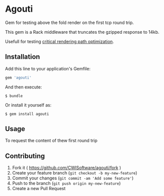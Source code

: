 # Agouti

Gem for testing above the fold render on the first tcp round trip.

This gem is a Rack middleware that truncates the gzipped response to 14kb.

Usefull for testing [critical rendering path optimization](https://developers.google.com/web/fundamentals/performance/critical-rendering-path/).

## Installation

Add this line to your application's Gemfile:

```ruby
gem 'agouti'
```

And then execute:

    $ bundle

Or install it yourself as:

    $ gem install agouti

## Usage

To request the content of thew first round trip 

## Contributing

1. Fork it ( https://github.com/CWISoftware/agouti/fork )
2. Create your feature branch (`git checkout -b my-new-feature`)
3. Commit your changes (`git commit -am 'Add some feature'`)
4. Push to the branch (`git push origin my-new-feature`)
5. Create a new Pull Request
